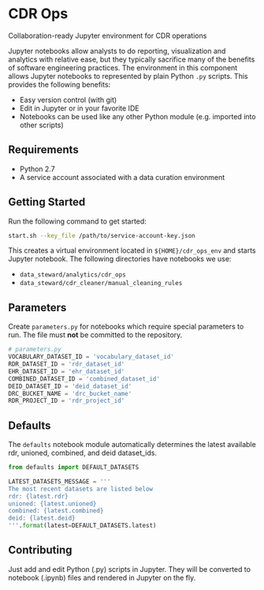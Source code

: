 # CDR Ops

Collaboration-ready Jupyter environment for CDR operations
 
Jupyter notebooks allow analysts to do reporting, visualization and analytics with relative ease, but they typically 
sacrifice many of the benefits of software engineering practices. The environment in this component allows Jupyter
notebooks to represented by plain Python `.py` scripts. This provides the following benefits: 

 * Easy version control (with git)
 * Edit in Jupyter or in your favorite IDE 
 * Notebooks can be used like any other Python module (e.g. imported into other scripts)

## Requirements

 * Python 2.7
 * A service account associated with a data curation environment 

## Getting Started

Run the following command to get started:

```bash
start.sh --key_file /path/to/service-account-key.json
```

This creates a virtual environment located in `${HOME}/cdr_ops_env` and starts Jupyter notebook. The following
directories have notebooks we use:

 * `data_steward/analytics/cdr_ops`
 * `data_steward/cdr_cleaner/manual_cleaning_rules`

## Parameters

Create `parameters.py` for notebooks which require special parameters to run. The file must **not** be committed to the repository.

```python
# parameters.py
VOCABULARY_DATASET_ID = 'vocabulary_dataset_id'
RDR_DATASET_ID = 'rdr_dataset_id'
EHR_DATASET_ID = 'ehr_dataset_id'
COMBINED_DATASET_ID = 'combined_dataset_id'
DEID_DATASET_ID = 'deid_dataset_id'
DRC_BUCKET_NAME = 'drc_bucket_name'
RDR_PROJECT_ID = 'rdr_project_id'
```

## Defaults

The `defaults` notebook module automatically determines the latest available rdr, unioned, combined, and deid dataset_ids.

```python
from defaults import DEFAULT_DATASETS

LATEST_DATASETS_MESSAGE = '''
The most recent datasets are listed below
rdr: {latest.rdr}
unioned: {latest.unioned}
combined: {latest.combined}
deid: {latest.deid}
'''.format(latest=DEFAULT_DATASETS.latest)
``` 

## Contributing

Just add and edit Python (.py) scripts in Jupyter. They will be converted to notebook (.ipynb) files and rendered in Jupyter on the fly. 
